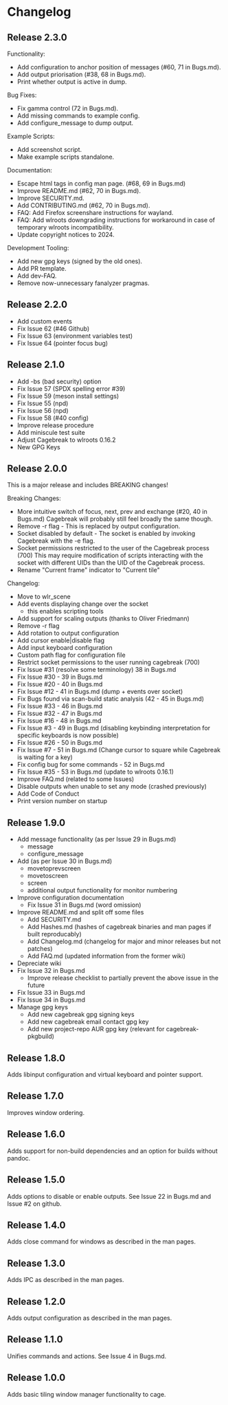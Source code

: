 # Changelog

## Release 2.3.0

Functionality:
  * Add configuration to anchor position of messages (#60, 71 in Bugs.md).
  * Add output priorisation (#38, 68 in Bugs.md).
  * Print whether output is active in dump.

Bug Fixes:
  * Fix gamma control (72 in Bugs.md).
  * Add missing commands to example config.
  * Add configure_message to dump output.

Example Scripts:
  * Add screenshot script.
  * Make example scripts standalone.

Documentation:
  * Escape html tags in config man page. (#68, 69 in Bugs.md)
  * Improve README.md (#62, 70 in Bugs.md).
  * Improve SECURITY.md.
  * Add CONTRIBUTING.md (#62, 70 in Bugs.md).
  * FAQ: Add Firefox screenshare instructions for wayland.
  * FAQ: Add wlroots downgrading instructions for workaround in case of temporary wlroots incompatibility.
  * Update copyright notices to 2024.

Development Tooling:
  * Add new gpg keys (signed by the old ones).
  * Add PR template.
  * Add dev-FAQ.
  * Remove now-unnecessary fanalyzer pragmas.

## Release 2.2.0

  * Add custom events
  * Fix Issue 62 (#46 Github)
  * Fix Issue 63 (environment variables test)
  * Fix Issue 64 (pointer focus bug)

## Release 2.1.0

  * Add -bs (bad security) option
  * Fix Issue 57 (SPDX spelling error #39)
  * Fix Issue 59 (meson install settings)
  * Fix Issue 55 (npd)
  * Fix Issue 56 (npd)
  * Fix Issue 58 (#40 config)
  * Improve release procedure
  * Add miniscule test suite
  * Adjust Cagebreak to wlroots 0.16.2
  * New GPG Keys

## Release 2.0.0

This is a major release and includes BREAKING changes!

Breaking Changes:

  * More intuitive switch of focus, next, prev and exchange (#20, 40 in Bugs.md)
    Cagebreak will probably still feel broadly the same though.
  * Remove -r flag - This is replaced by output configuration.
  * Socket disabled by default - The socket is enabled by invoking Cagebreak with the -e flag.
  * Socket permissions restricted to the user of the Cagebreak process (700)
    This may require modification of scripts interacting with the socket with
    different UIDs than the UID of the Cagebreak process.
  * Rename "Current frame" indicator to "Current tile"

Changelog:

  * Move to wlr_scene
  * Add events displaying change over the socket
    * this enables scripting tools
  * Add support for scaling outputs (thanks to Oliver Friedmann)
  * Remove -r flag
  * Add rotation to output configuration
  * Add cursor enable|disable flag
  * Add input keyboard configuration
  * Custom path flag for configuration file
  * Restrict socket permissions to the user running cagebreak (700)
  * Fix Issue #31 (resolve some terminology) 38 in Bugs.md
  * Fix Issue #30 - 39 in Bugs.md
  * Fix Issue #20 - 40 in Bugs.md
  * Fix Issue #12 - 41 in Bugs.md (dump + events over socket)
  * Fix Bugs found via scan-build static analysis (42 - 45 in Bugs.md)
  * Fix Issue #33 - 46 in Bugs.md
  * Fix Issue #32 - 47 in Bugs.md
  * Fix Issue #16 - 48 in Bugs.md
  * Fix Issue #3 - 49 in Bugs.md (disabling keybinding interpretation for specific keyboards is now possible)
  * Fix Issue #26 - 50 in Bugs.md
  * Fix Issue #7 - 51 in Bugs.md (Change cursor to square while Cagebreak is waiting for a key)
  * Fix config bug for some commands - 52 in Bugs.md
  * Fix Issue #35 - 53 in Bugs.md (update to wlroots 0.16.1)
  * Improve FAQ.md (related to some Issues)
  * Disable outputs when unable to set any mode (crashed previously)
  * Add Code of Conduct
  * Print version number on startup

## Release 1.9.0

- Add message functionality (as per Issue 29 in Bugs.md)
  - message <text>
  - configure_message
- Add (as per Issue 30 in Bugs.md)
  - movetoprevscreen
  - movetoscreen <n>
  - screen <n>
  - additional output functionality for monitor numbering
- Improve configuration documentation
  - Fix Issue 31 in Bugs.md (word omission)
- Improve README.md and split off some files
  - Add SECURITY.md
  - Add Hashes.md (hashes of cagebreak binaries and man pages if built reproducably)
  - Add Changelog.md (changelog for major and minor releases but not patches)
  - Add FAQ.md (updated information from the former wiki)
- Depreciate wiki
- Fix Issue 32 in Bugs.md
  - Improve release checklist to partially prevent the above issue
    in the future
- Fix Issue 33 in Bugs.md
- Fix Issue 34 in Bugs.md
- Manage gpg keys
  - Add new cagebreak gpg signing keys
  - Add new cagebreak email contact gpg key
  - Add new project-repo AUR gpg key (relevant for cagebreak-pkgbuild)

## Release 1.8.0

Adds libinput configuration and virtual keyboard and pointer support.

## Release 1.7.0

Improves window ordering.

## Release 1.6.0

Adds support for non-build dependencies and an option for builds without pandoc.

## Release 1.5.0

Adds options to disable or enable outputs. See Issue 22 in Bugs.md and Issue #2 on github.

## Release 1.4.0

Adds close command for windows as described in the man pages.

## Release 1.3.0

Adds IPC as described in the man pages.

## Release 1.2.0

Adds output configuration as described in the man pages.

## Release 1.1.0

Unifies commands and actions. See Issue 4 in Bugs.md.

## Release 1.0.0

Adds basic tiling window manager functionality to cage.

